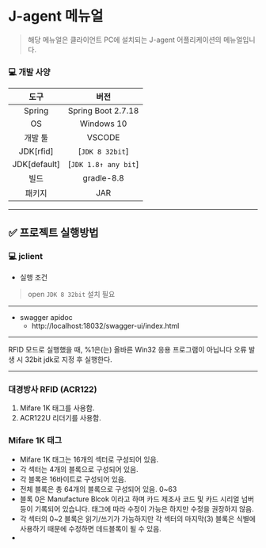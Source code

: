 # J-agent 메뉴얼

> 해당 메뉴얼은 클라이언트 PC에 설치되는 J-agent 어플리케이션의 메뉴얼입니다.

### 💻 개발 사양

|      도구      |          버전          |
|:------------:|:--------------------:|
|    Spring    |  Spring Boot 2.7.18  |
|      OS      |      Windows 10      |
|     개발 툴     |        VSCODE        |
|  JDK[rfid]   |   [`JDK 8 32bit`]    
| JDK[default] | [`JDK 1.8↑ any bit`] |
|      빌드      |      gradle-8.8      |
|     패키지      |         JAR          |

---

## ✅ 프로젝트 실행방법

### 💻 jclient

- 실행 조건

> open `JDK 8 32bit` 설치 필요
---

- swagger apidoc
    - http://localhost:18032/swagger-ui/index.html

---

RFID 모드로 실행했을 때, %1은(는) 올바른 Win32 응용 프로그램이 아닙니다 오류 발생 시
32bit jdk로 지정 후 실행한다.

---

### 대경방사 RFID (ACR122)

1. Mifare 1K 태그를 사용함.
2. ACR122U 리더기를 사용함.

### Mifare 1K 태그

- Mifare 1K 태그는 16개의 섹터로 구성되어 있음.
- 각 섹터는 4개의 블록으로 구성되어 있음.
- 각 블록은 16바이트로 구성되어 있음.
- 전체 블록은 총 64개의 블록으로 구성되어 있음. 0~63
- 블록 0은 Manufacture Blcok 이라고 하며 카드 제조사 코드 및 카드 시리얼 넘버등이 기록되어 있습니다. 태그에 따라 수정이 가능은 하지만 수정을 권장하지 않음.
- 각 섹터의 0~2 블록은 읽기/쓰기가 가능하지만 각 섹터의 마지막(3) 블록은 식별에 사용하기 때문에 수정하면 데드블록이 될 수 있음.
- 
